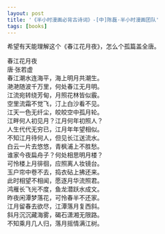 ```yaml
---
layout: post
title: '《半小时漫画必背古诗词》-[中]陈磊·半小时漫画团队'
tags: [books]
---
```


希望有天能理解这个《春江花月夜》，怎么个孤篇盖全唐。

  春江花月夜\
  唐·张若虚\
  春江潮水连海平，海上明月共潮生。  
  滟滟随波千万里，何处春江无月明。  
  江流宛转绕芳甸，月照花林皆似霰。\
  空里流霜不觉飞，汀上白沙看不见。\
  江天一色无纤尘，皎皎空中孤月轮。\
  江畔何人初见月？江月何年初照人？\
  人生代代无穷已，江月年年望相似。\
  不知江月待何人，但见长江送流水。\
  白云一片去悠悠，青枫浦上不胜愁。\
  谁家今夜扁舟子？何处相思明月楼？\
  可怜楼上月徘徊，应照离人妆镜台。\
  玉户帘中卷不去，捣衣砧上拂还来。\
  此时相望不相闻，愿逐月华流照君。\
  鸿雁长飞光不度，鱼龙潜跃水成文。\
  昨夜闲潭梦落花，可怜春半不还家。\
  江月留春去欲尽，江潭落月复西斜。\
  斜月沉沉藏海雾，碣石潇湘无限路。\
  不知乘月几人归，落月摇情满江树。
